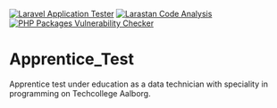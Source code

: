 [![Laravel Application Tester](https://github.com/MichaelAggerholm/Apprentice_Test/actions/workflows/laravel.yml/badge.svg)](https://github.com/MichaelAggerholm/Apprentice_Test/actions/workflows/laravel.yml)
[![Larastan Code Analysis](https://github.com/MichaelAggerholm/Apprentice_Test/actions/workflows/Larastan.yml/badge.svg)](https://github.com/MichaelAggerholm/Apprentice_Test/actions/workflows/Larastan.yml)
[![PHP Packages Vulnerability Checker](https://github.com/MichaelAggerholm/Apprentice_Test/actions/workflows/PackagesChecker.yml/badge.svg)](https://github.com/MichaelAggerholm/Apprentice_Test/actions/workflows/PackagesChecker.yml)

# Apprentice_Test
Apprentice test under education as a data technician with speciality in programming on Techcollege Aalborg.
